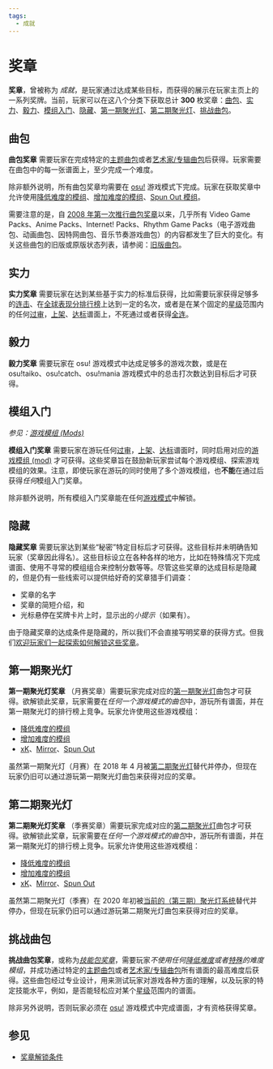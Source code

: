 ```yaml
---
tags:
  - 成就
---
```


# 奖章

**奖章**，曾被称为 *成就*，是玩家通过达成某些目标，而获得的展示在玩家主页上的一系列奖牌。当前，玩家可以在这八个分类下获取总计 **300** 枚奖章：[曲包](#曲包)、[实力](#实力)、[毅力](#毅力)、[模组入门](#模组入门)、[隐藏](#隐藏)、[第一期聚光灯](#第一期聚光灯)、[第二期聚光灯](#第二期聚光灯)、[挑战曲包](#挑战曲包)。

## 曲包

**曲包奖章** 需要玩家在完成特定的[主题曲包](https://osu.ppy.sh/beatmaps/packs?type=theme)或者[艺术家/专辑曲包](https://osu.ppy.sh/beatmaps/packs?type=artist)后获得。玩家需要在曲包中的每一张谱面上，至少完成一个难度。

除非额外说明，所有曲包奖章均需要在 [osu!](/wiki/Game_mode/osu!) 游戏模式下完成。玩家在获取奖章中允许使用[降低难度的模组](/wiki/Gameplay/Game_modifier#降低难度)、[增加难度的模组](/wiki/Gameplay/Game_modifier#增加难度)、[Spun Out 模组](/wiki/Gameplay/Game_modifier/Spun_Out)。

需要注意的是，自 [2008 年第一次推行曲包奖章](https://osu.ppy.sh/community/forums/topics/1853)以来，几乎所有 Video Game Packs、Anime Packs、Internet! Packs、Rhythm Game Packs（电子游戏曲包、动画曲包、因特网曲包、音乐节奏游戏曲包）的内容都发生了巨大的变化。有关这些曲包的旧版或原版状态列表，请参阅：[旧版曲包](/wiki/Medals/Legacy_beatmap_packs)。

## 实力

**实力奖章** 需要玩家在达到某些基于实力的标准后获得，比如需要玩家获得足够多的[连击](/wiki/Beatmapping/Combo)、在[全球表现分排行榜](https://osu.ppy.sh/rankings/osu/performance)上达到一定的名次，或者是在某个固定的[星级](/wiki/Beatmap/Star_rating)范围内的任何[过审](/wiki/Beatmap/Category#过审-(qualified))，[上架](/wiki/Beatmap/Category#上架-(ranked))、[达标](/wiki/Beatmap/Category#达标-(approved))谱面上，不死通过或者获得[全连](/wiki/Gameplay/Full_combo)。

## 毅力

**毅力奖章** 需要玩家在 osu! 游戏模式中达成足够多的游戏次数，或是在 osu!taiko、osu!catch、osu!mania 游戏模式中的总击打次数达到目标后才可获得。

## 模组入门

*参见：[游戏模组 (Mods)](/wiki/Gameplay/Game_modifier)*

**模组入门奖章** 需要玩家在游玩任何[过审](/wiki/Beatmap/Category#过审-(qualified))，[上架](/wiki/Beatmap/Category#上架-(ranked))、[达标](/wiki/Beatmap/Category#达标-(approved))谱面时，同时启用对应的[游戏模组 (mod)](/wiki/Gameplay/Game_modifier) 才可获得。这些奖章旨在鼓励新玩家尝试每个游戏模组、探索游戏模组的效果。注意，即使玩家在游玩的同时使用了多个游戏模组，也**不能**在通过后获得*任何*模组入门奖章。

除非额外说明，所有模组入门奖章能在任何[游戏模式](/wiki/Game_mode)中解锁。

## 隐藏

**隐藏奖章** 需要玩家达到某些“秘密”特定目标后才可获得。这些目标并未明确告知玩家（奖章因此得名）。这些目标设立在各种各样的地方，比如在特殊情况下完成谱面、使用不寻常的模组组合来控制分数等等。尽管这些奖章的达成目标是隐藏的，但是仍有一些线索可以提供给好奇的奖章猎手们调查：

- 奖章的名字
- 奖章的简短介绍，和
- 光标悬停在奖牌卡片上时，显示出的*小提示*<!-- https://twitter.com/ephemeralis/status/1068054191602638850 -->（如果有）。

由于隐藏奖章的达成条件是隐藏的，所以我们不会直接写明奖章的获得方式。但我们[欢迎玩家们一起探索如何解锁这些奖章](https://osu.ppy.sh/home/news/2016-08-17-new-hush-hush-medals)。

## 第一期聚光灯

**第一期聚光灯奖章** （月赛奖章）需要玩家完成对应的[第一期聚光灯](https://osu.ppy.sh/home/news/2017-03-18-introducing-to-you-spotlights)曲包才可获得。欲解锁此奖章，玩家需要在*任何一个游戏模式的曲包*中，游玩所有谱面，并在第一期聚光灯的排行榜上竞争。玩家允许使用这些游戏模组：

- [降低难度的模组](/wiki/Gameplay/Game_modifier#降低难度)
- [增加难度的模组](/wiki/Gameplay/Game_modifier#增加难度)
- [xK](/wiki/Gameplay/Game_modifier/xK)、[Mirror](/wiki/Gameplay/Game_modifier/Mirror)、[Spun Out](/wiki/Gameplay/Game_modifier/Spun_Out)

虽然第一期聚光灯（月赛）在 2018 年 4 月被[第二期聚光灯](https://osu.ppy.sh/home/news/2018-11-01-beatmap-spotlights-summer-2018)替代并停办，但现在玩家仍旧可以通过游玩第一期聚光灯曲包来获得对应的奖章。

## 第二期聚光灯

**第二期聚光灯奖章** （季赛奖章）需要玩家完成对应的[第二期聚光灯](https://osu.ppy.sh/home/news/2018-11-01-beatmap-spotlights-summer-2018)曲包才可获得。欲解锁此奖章，玩家需要在*任何一个游戏模式的曲包*中，游玩所有谱面，并在第一期聚光灯的排行榜上竞争。玩家允许使用这些游戏模组：

- [降低难度的模组](/wiki/Gameplay/Game_modifier#降低难度)
- [增加难度的模组](/wiki/Gameplay/Game_modifier#增加难度)
- [xK](/wiki/Gameplay/Game_modifier/xK)、[Mirror](/wiki/Gameplay/Game_modifier/Mirror)、[Spun Out](/wiki/Gameplay/Game_modifier/Spun_Out)

虽然第二期聚光灯（季赛）在 2020 年初被[当前的（第三期）聚光灯系统](/wiki/Beatmap_Spotlights)替代并停办，但现在玩家仍旧可以通过游玩第二期聚光灯曲包来获得对应的奖章。

## 挑战曲包

**挑战曲包奖章**，或称为[*技能包奖章*](https://osu.ppy.sh/home/news/2020-11-20-featured-artist-beatmap-updates-from-the-mappers-guild#skill-packs)，需要玩家*不使用任何[降低难度](/wiki/Gameplay/Game_modifier#降低难度)或者[特殊](/wiki/Gameplay/Game_modifier#特殊)的难度模组*，并成功通过特定的[主题曲包](https://osu.ppy.sh/beatmaps/packs?type=theme)或者[艺术家/专辑曲包](https://osu.ppy.sh/beatmaps/packs?type=artist)所有谱面的最高难度后获得。这些曲包经过专业设计，用来测试玩家对游戏各种方面的理解，以及玩家的特定技能水平，例如，是否能轻松应对某个[星级](/wiki/Beatmap/Star_rating)范围内的谱面。

除非另外说明，否则玩家必须在 [osu!](/wiki/Game_mode/osu!) 游戏模式中完成谱面，才有资格获得奖章。

## 参见

- [奖章解锁条件](Unlock_requirements)
